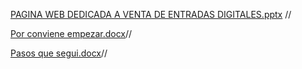 
[PAGINA WEB DEDICADA A VENTA DE ENTRADAS DIGITALES.pptx](https://github.com/user-attachments/files/19781539/PAGINA.WEB.DEDICADA.A.VENTA.DE.ENTRADAS.DIGITALES.pptx) //

[Por  conviene empezar.docx](https://github.com/user-attachments/files/19781540/Por.conviene.empezar.docx)//

[Pasos que segui.docx](https://github.com/user-attachments/files/19781543/Pasos.que.segui.docx)//
